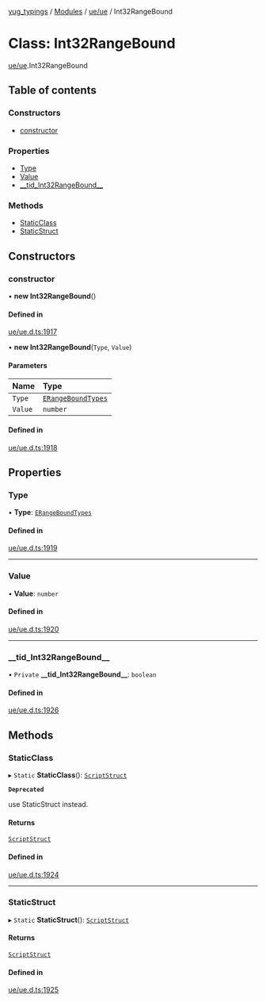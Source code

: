 [yug_typings](../README.md) / [Modules](../modules.md) / [ue/ue](../modules/ue_ue.md) / Int32RangeBound

# Class: Int32RangeBound

[ue/ue](../modules/ue_ue.md).Int32RangeBound

## Table of contents

### Constructors

- [constructor](ue_ue.Int32RangeBound.md#constructor)

### Properties

- [Type](ue_ue.Int32RangeBound.md#type)
- [Value](ue_ue.Int32RangeBound.md#value)
- [\_\_tid\_Int32RangeBound\_\_](ue_ue.Int32RangeBound.md#__tid_int32rangebound__)

### Methods

- [StaticClass](ue_ue.Int32RangeBound.md#staticclass)
- [StaticStruct](ue_ue.Int32RangeBound.md#staticstruct)

## Constructors

### constructor

• **new Int32RangeBound**()

#### Defined in

[ue/ue.d.ts:1917](https://github.com/YugMetaverse/yug_typings/blob/b7d9b19/ue/ue.d.ts#L1917)

• **new Int32RangeBound**(`Type`, `Value`)

#### Parameters

| Name | Type |
| :------ | :------ |
| `Type` | [`ERangeBoundTypes`](../enums/ue_ue.ERangeBoundTypes.md) |
| `Value` | `number` |

#### Defined in

[ue/ue.d.ts:1918](https://github.com/YugMetaverse/yug_typings/blob/b7d9b19/ue/ue.d.ts#L1918)

## Properties

### Type

• **Type**: [`ERangeBoundTypes`](../enums/ue_ue.ERangeBoundTypes.md)

#### Defined in

[ue/ue.d.ts:1919](https://github.com/YugMetaverse/yug_typings/blob/b7d9b19/ue/ue.d.ts#L1919)

___

### Value

• **Value**: `number`

#### Defined in

[ue/ue.d.ts:1920](https://github.com/YugMetaverse/yug_typings/blob/b7d9b19/ue/ue.d.ts#L1920)

___

### \_\_tid\_Int32RangeBound\_\_

• `Private` **\_\_tid\_Int32RangeBound\_\_**: `boolean`

#### Defined in

[ue/ue.d.ts:1926](https://github.com/YugMetaverse/yug_typings/blob/b7d9b19/ue/ue.d.ts#L1926)

## Methods

### StaticClass

▸ `Static` **StaticClass**(): [`ScriptStruct`](ue_ue.ScriptStruct.md)

**`Deprecated`**

use StaticStruct instead.

#### Returns

[`ScriptStruct`](ue_ue.ScriptStruct.md)

#### Defined in

[ue/ue.d.ts:1924](https://github.com/YugMetaverse/yug_typings/blob/b7d9b19/ue/ue.d.ts#L1924)

___

### StaticStruct

▸ `Static` **StaticStruct**(): [`ScriptStruct`](ue_ue.ScriptStruct.md)

#### Returns

[`ScriptStruct`](ue_ue.ScriptStruct.md)

#### Defined in

[ue/ue.d.ts:1925](https://github.com/YugMetaverse/yug_typings/blob/b7d9b19/ue/ue.d.ts#L1925)
